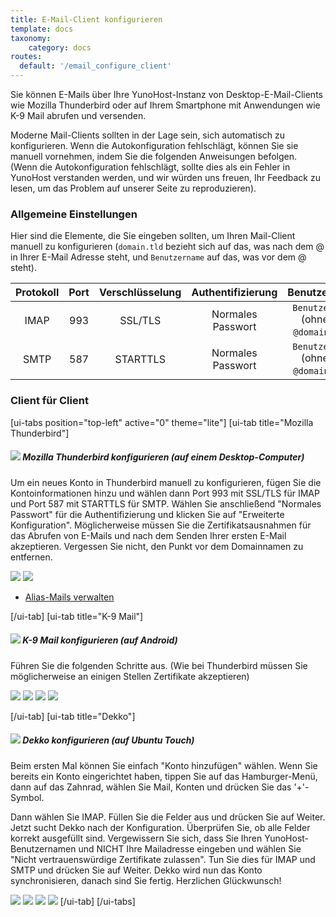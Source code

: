 ```yaml
---
title: E-Mail-Client konfigurieren
template: docs
taxonomy:
    category: docs
routes:
  default: '/email_configure_client'
---
```


Sie können E-Mails über Ihre YunoHost-Instanz von Desktop-E-Mail-Clients wie Mozilla Thunderbird oder auf Ihrem Smartphone mit Anwendungen wie K-9 Mail abrufen und versenden.

Moderne Mail-Clients sollten in der Lage sein, sich automatisch zu konfigurieren. Wenn die Autokonfiguration fehlschlägt, können Sie sie manuell vornehmen, indem Sie die folgenden Anweisungen befolgen. (Wenn die Autokonfiguration fehlschlägt, sollte dies als ein Fehler in YunoHost verstanden werden, und wir würden uns freuen, Ihr Feedback zu lesen, um das Problem auf unserer Seite zu reproduzieren).

### Allgemeine Einstellungen

Hier sind die Elemente, die Sie eingeben sollten, um Ihren Mail-Client manuell zu konfigurieren (`domain.tld` bezieht sich auf das, was nach dem @ in Ihrer E-Mail Adresse steht, und `Benutzername` auf das, was vor dem @ steht).

| Protokoll | Port | Verschlüsselung | Authentifizierung | Benutzername |
| :--:     | :-:  | :--:       | :--:            | :--:                                   |
| IMAP | 993 | SSL/TLS | Normales Passwort | `Benutzername` (ohne die `@domain.tld`) |
| SMTP | 587 | STARTTLS | Normales Passwort | `Benutzername` (ohne die `@domain.tld`) |

### Client für Client

[ui-tabs position="top-left" active="0" theme="lite"]
[ui-tab title="Mozilla Thunderbird"]

##### ![](image://thunderbird.png?resize=50&classes=inline) Mozilla Thunderbird konfigurieren (auf einem Desktop-Computer)

Um ein neues Konto in Thunderbird manuell zu konfigurieren, fügen Sie die Kontoinformationen hinzu und wählen dann Port 993 mit SSL/TLS für IMAP und Port 587 mit STARTTLS für SMTP. Wählen Sie anschließend "Normales Passwort" für die Authentifizierung und klicken Sie auf "Erweiterte Konfiguration". Möglicherweise müssen Sie die Zertifikatsausnahmen für das Abrufen von E-Mails und nach dem Senden Ihrer ersten E-Mail akzeptieren. Vergessen Sie nicht, den Punkt vor dem Domainnamen zu entfernen.

![](image://thunderbird_config_1.png?resize=900)
![](image://thunderbird_config_2.png?resize=900)

- [Alias-Mails verwalten](https://support.mozilla.org/de/kb/configuring-email-aliases)

[/ui-tab]
[ui-tab title="K-9 Mail"]

##### ![](image://k9mail.png?resize=50&classes=inline) K-9 Mail konfigurieren (auf Android)

Führen Sie die folgenden Schritte aus. (Wie bei Thunderbird müssen Sie möglicherweise an einigen Stellen Zertifikate akzeptieren)

![](image://k9mail_config_1.png?resize=280&classes=inline)
![](image://k9mail_config_2.png?resize=280&classes=inline)
![](image://k9mail_config_3.png?resize=280&classes=inline)
![](image://k9mail_config_4.png?resize=280&classes=inline)

[/ui-tab]
[ui-tab title="Dekko"]

##### ![](image://dekko-app.png?resize=50&classes=inline) Dekko konfigurieren (auf Ubuntu Touch)

Beim ersten Mal können Sie einfach "Konto hinzufügen" wählen. Wenn Sie bereits ein Konto eingerichtet haben, tippen Sie auf das Hamburger-Menü, dann auf das Zahnrad, wählen Sie Mail, Konten und drücken Sie das '+'-Symbol.

Dann wählen Sie IMAP. Füllen Sie die Felder aus und drücken Sie auf Weiter. Jetzt sucht Dekko nach der Konfiguration. Überprüfen Sie, ob alle Felder korrekt ausgefüllt sind. Vergewissern Sie sich, dass Sie Ihren YunoHost-Benutzernamen und NICHT Ihre Mailadresse eingeben und wählen Sie "Nicht vertrauenswürdige Zertifikate zulassen". Tun Sie dies für IMAP und SMTP und drücken Sie auf Weiter. Dekko wird nun das Konto synchronisieren, danach sind Sie fertig. Herzlichen Glückwunsch!

![](image://dekko_config_1.png?resize=280&classes=inline)
![](image://dekko_config_2.png?resize=280&classes=inline)
![](image://dekko_config_3.png?resize=280&classes=inline)
![](image://dekko_config_4.png?resize=280&classes=inline)
[/ui-tab]
[/ui-tabs]
